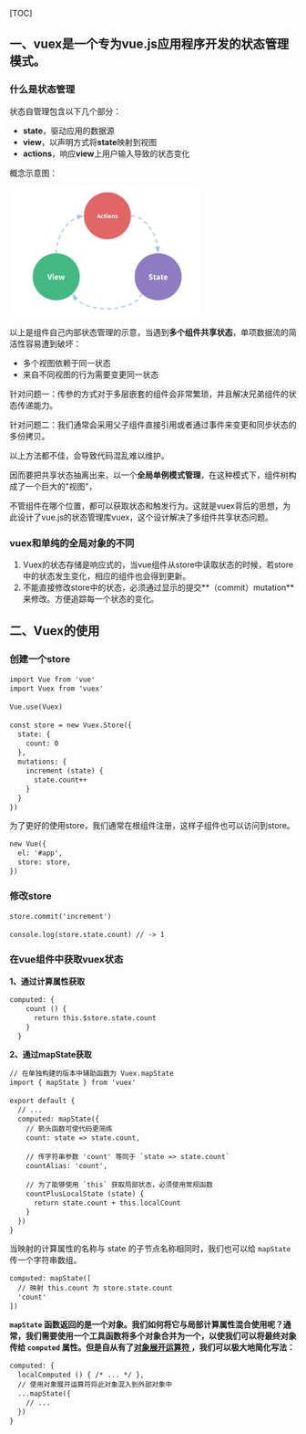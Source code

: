 [TOC]



## 一、vuex是一个专为vue.js应用程序开发的状态管理模式。

### 什么是状态管理

状态自管理包含以下几个部分：

- **state**，驱动应用的数据源
- **view**，以声明方式将**state**映射到视图
- **actions**，响应**view**上用户输入导致的状态变化

概念示意图：

<img src="../assets/state_flow.png" style="zoom: 33%;" />

以上是组件自己内部状态管理的示意，当遇到**多个组件共享状态**，单项数据流的简洁性容易遭到破坏：

- 多个视图依赖于同一状态
- 来自不同视图的行为需要变更同一状态

针对问题一：传参的方式对于多层嵌套的组件会非常繁琐，并且解决兄弟组件的状态传递能力。

针对问题二：我们通常会采用父子组件直接引用或者通过事件来变更和同步状态的多份拷贝。

以上方法都不佳，会导致代码混乱难以维护。



因而要把共享状态抽离出来，以一个**全局单例模式管理**，在这种模式下，组件树构成了一个巨大的"视图"，

不管组件在哪个位置，都可以获取状态和触发行为。这就是vuex背后的思想，为此设计了vue.js的状态管理库vuex，这个设计解决了多组件共享状态问题。

### vuex和单纯的全局对象的不同

1. Vuex的状态存储是响应式的，当vue组件从store中读取状态的时候，若store中的状态发生变化，相应的组件也会得到更新。
2. 不能直接修改store中的状态，必须通过显示的提交**（commit）mutation**来修改。方便追踪每一个状态的变化。

## 二、Vuex的使用

### 创建一个store

```
import Vue from 'vue'
import Vuex from 'vuex'

Vue.use(Vuex)

const store = new Vuex.Store({
  state: {
    count: 0
  },
  mutations: {
    increment (state) {
      state.count++
    }
  }
})
```

为了更好的使用store，我们通常在根组件注册，这样子组件也可以访问到store。

```
new Vue({
  el: '#app',
  store: store,
})
```

### 修改store

```
store.commit('increment')

console.log(store.state.count) // -> 1
```

### 在vue组件中获取vuex状态

**1、通过计算属性获取**

```
computed: {
    count () {
      return this.$store.state.count
    }
  }
```

**2、通过mapState获取**

```
// 在单独构建的版本中辅助函数为 Vuex.mapState
import { mapState } from 'vuex'

export default {
  // ...
  computed: mapState({
    // 箭头函数可使代码更简练
    count: state => state.count,

    // 传字符串参数 'count' 等同于 `state => state.count`
    countAlias: 'count',

    // 为了能够使用 `this` 获取局部状态，必须使用常规函数
    countPlusLocalState (state) {
      return state.count + this.localCount
    }
  })
}
```

当映射的计算属性的名称与 state 的子节点名称相同时，我们也可以给 `mapState` 传一个字符串数组。

```
computed: mapState([
  // 映射 this.count 为 store.state.count
  'count'
])
```

**`mapState` 函数返回的是一个对象。我们如何将它与局部计算属性混合使用呢？通常，我们需要使用一个工具函数将多个对象合并为一个，以使我们可以将最终对象传给 `computed` 属性。但是自从有了[对象展开运算符 ](https://github.com/tc39/proposal-object-rest-spread)[ ](https://github.com/tc39/proposal-object-rest-spread)，我们可以极大地简化写法：**

```
computed: {
  localComputed () { /* ... */ },
  // 使用对象展开运算符将此对象混入到外部对象中
  ...mapState({
    // ...
  })
}
```

